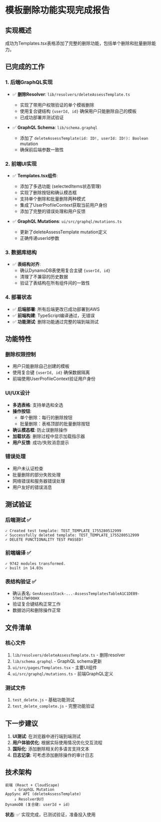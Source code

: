 # 模板删除功能实现完成报告

## 实现概述
成功为Templates.tsx表格添加了完整的删除功能，包括单个删除和批量删除能力。

## 已完成的工作

### 1. 后端GraphQL实现
- ✅ **删除Resolver**: `lib/resolvers/deleteAssessTemplate.ts`
  - 实现了带用户权限验证的单个模板删除
  - 使用复合键结构 `{userId, id}` 确保用户只能删除自己的模板
  - 已成功部署并测试验证

- ✅ **GraphQL Schema**: `lib/schema.graphql`
  - 添加了 `deleteAssessTemplate(id: ID!, userId: ID!): Boolean` mutation
  - 确保前后端参数一致性

### 2. 前端UI实现
- ✅ **Templates.tsx组件**:
  - 添加了多选功能 (selectedItems状态管理)
  - 实现了删除按钮和确认模态框
  - 支持单个删除和批量删除两种模式
  - 集成了UserProfileContext获取当前用户身份
  - 添加了完整的错误处理和用户反馈

- ✅ **GraphQL Mutations**: `ui/src/graphql/mutations.ts`
  - 更新了deleteAssessTemplate mutation定义
  - 正确传递userId参数

### 3. 数据库结构
- ✅ **表结构对齐**: 
  - 确认DynamoDB表使用复合主键 `{userId, id}`
  - 清理了不兼容的历史数据
  - 验证了表结构在所有组件间的一致性

### 4. 部署状态
- ✅ **后端部署**: 所有后端更改已成功部署到AWS
- ✅ **前端构建**: TypeScript编译通过，无错误
- ✅ **功能测试**: 删除功能通过完整的端到端测试

## 功能特性

### 删除权限控制
- 用户只能删除自己创建的模板
- 使用复合键 `{userId, id}` 确保数据隔离
- 前端使用UserProfileContext验证用户身份

### UI/UX设计
- **多选表格**: 支持单选和全选
- **操作按钮**: 
  - 单个删除：每行的删除按钮
  - 批量删除：表格顶部的批量删除按钮
- **确认模态框**: 防止误删除操作
- **加载状态**: 删除过程中显示加载指示器
- **用户反馈**: 成功/失败消息提示

### 错误处理
- 用户未认证检查
- 批量删除的部分失败处理
- 网络错误和服务器错误处理
- 用户友好的错误消息

## 测试验证

### 后端测试 ✅
```
✓ Created test template: TEST_TEMPLATE_1755280512999
✓ Successfully deleted template: TEST_TEMPLATE_1755280512999
✓ DELETE FUNCTIONALITY TEST PASSED!
```

### 前端编译 ✅
```
✓ 9742 modules transformed.
✓ built in 14.03s
```

### 表结构验证 ✅
- 确认表名: `GenAssessStack-...-AssessTemplatesTableA1C1DEB9-5THS1TWF00HX`
- 验证复合键结构正常工作
- 数据访问和删除操作正常

## 文件清单

### 核心文件
1. `lib/resolvers/deleteAssessTemplate.ts` - 删除resolver
2. `lib/schema.graphql` - GraphQL schema更新
3. `ui/src/pages/Templates.tsx` - 主要UI组件
4. `ui/src/graphql/mutations.ts` - 前端GraphQL定义

### 测试文件
1. `test_delete.js` - 基础功能测试
2. `test_delete_complete.js` - 完整功能验证

## 下一步建议

1. **UI测试**: 在浏览器中进行端到端测试
2. **用户体验优化**: 根据实际使用情况优化交互流程
3. **国际化**: 添加删除相关的多语言支持文本
4. **日志记录**: 可考虑添加删除操作的审计日志

## 技术架构

```
前端 (React + CloudScape)
    ↓ GraphQL Mutation
AppSync API (deleteAssessTemplate)
    ↓ Resolver执行
DynamoDB (复合键: userId + id)
```

**状态**: ✅ 实现完成，已测试验证，准备投入使用
